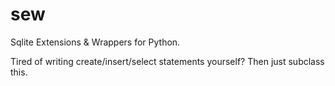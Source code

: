 # sew
Sqlite Extensions &amp; Wrappers for Python.

Tired of writing create/insert/select statements yourself? Then just subclass this.
